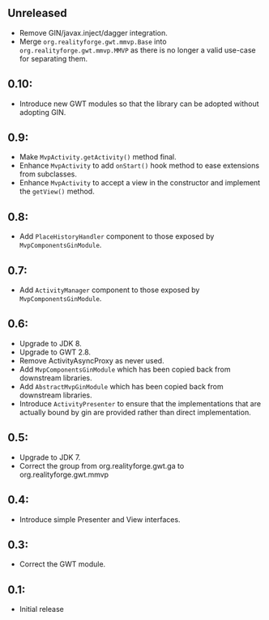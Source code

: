 ## Unreleased
* Remove GIN/javax.inject/dagger integration.
* Merge `org.realityforge.gwt.mmvp.Base` into `org.realityforge.gwt.mmvp.MMVP` as there is no longer a valid use-case for separating them.

## 0.10:
* Introduce new GWT modules so that the library can be adopted without adopting GIN.

## 0.9:
* Make `MvpActivity.getActivity()` method final.
* Enhance `MvpActivity` to add `onStart()` hook method to ease extensions from subclasses.
* Enhance `MvpActivity` to accept a view in the constructor and implement the `getView()` method.

## 0.8:
* Add `PlaceHistoryHandler` component to those exposed by `MvpComponentsGinModule`.

## 0.7:
* Add `ActivityManager` component to those exposed by `MvpComponentsGinModule`.

## 0.6:
* Upgrade to JDK 8.
* Upgrade to GWT 2.8.
* Remove ActivityAsyncProxy as never used.
* Add `MvpComponentsGinModule` which has been copied back from downstream libraries.
* Add `AbstractMvpGinModule` which has been copied back from downstream libraries.
* Introduce `ActivityPresenter` to ensure that the implementations that are actually
  bound by gin are provided rather than direct implementation.

## 0.5:
* Upgrade to JDK 7.
* Correct the group from org.realityforge.gwt.ga to org.realityforge.gwt.mmvp

## 0.4:

* Introduce simple Presenter and View interfaces.

## 0.3:

* Correct the GWT module.

## 0.1:

* Initial release
